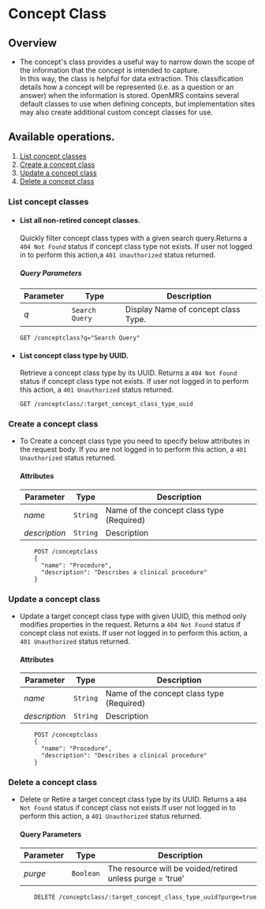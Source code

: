 # Concept Class

## Overview

* The concept's class provides a useful way to narrow down the scope of the information that the concept is intended to capture.  
In this way, the class is helpful for data extraction.  This classification details how a concept will be represented 
(i.e. as a question or an answer) when the information is stored.  OpenMRS contains several default classes to use when 
defining concepts, but implementation sites may also create additional custom concept classes for use. 

## Available operations. 

1. [List concept classes](#list-concept-classes)
2. [Create a concept class](#create-a-concept-class)
3. [Update a concept class](#update-a-concept-class)
4. [Delete a concept class](#delete-a-concept-class)


### List concept classes

* #### List all non-retired concept classes.

    Quickly filter concept class types with a given search query.Returns a `404 Not Found` status if concept class type not exists. 
    If user not logged in to perform this action,a `401 Unauthorized` status returned.

    ##### Query Parameters

    Parameter | Type | Description
    --- | --- | ---
    *q* | `Search Query` | Display Name of concept class Type.

    ```console
    GET /conceptclass?q="Search Query"
     ```

* #### List concept class type by UUID.

    Retrieve a concept class type by its UUID. Returns a `404 Not Found` status if concept class type not exists. If user not logged 
    in to perform this action, a `401 Unauthorized` status returned.

    ```console
    GET /conceptclass/:target_concept_class_type_uuid
    ```

### Create a concept class

* To Create a concept class type you need to specify below attributes in the request body. If you are not logged in to perform this action,
 a `401 Unauthorized` status returned.

    #### Attributes

    Parameter | Type | Description
    --- | --- | ---
    *name* | `String` | Name of the concept class type (Required)
    *description* | `String` | Description

    ```console
        POST /conceptclass
        {
          "name": "Procedure",
          "description": "Describes a clinical procedure"
        }
    ```
### Update a concept class

*  Update a target concept class type with given UUID, this method only modifies properties in the request. Returns a `404 Not Found` 
status if concept class not exists. If user not logged in to perform this action, a `401 Unauthorized` status returned.

    #### Attributes

    Parameter | Type | Description
    --- | --- | ---
    *name* | `String` | Name of the concept class type (Required)
    *description* | `String` | Description

    ```console
        POST /conceptclass
        {
          "name": "Procedure",
          "description": "Describes a clinical procedure"
        }
    ```

### Delete a concept class

* Delete or Retire a target concept class type by its UUID. Returns a `404 Not Found` status if concept class not exists.If user not logged 
  in to perform this action, a `401 Unauthorized` status returned.

    #### Query Parameters

    Parameter | Type | Description
    --- | --- | ---
    *purge* | `Boolean` | The resource will be voided/retired unless purge = ‘true’

    ```console
        DELETE /conceptclass/:target_concept_class_type_uuid?purge=true
     ```
